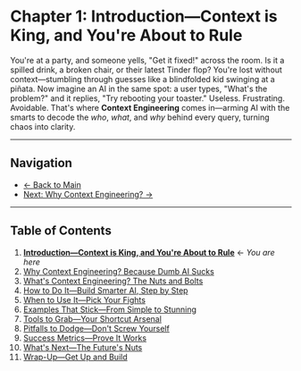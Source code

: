 # Chapter 1: Introduction—Context is King, and You're About to Rule

You're at a party, and someone yells, "Get it fixed!" across the room. Is it a spilled drink, a broken chair, or their latest Tinder flop? You're lost without context—stumbling through guesses like a blindfolded kid swinging at a piñata. Now imagine an AI in the same spot: a user types, "What's the problem?" and it replies, "Try rebooting your toaster." Useless. Frustrating. Avoidable. That's where **Context Engineering** comes in—arming AI with the smarts to decode the _who_, _what_, and _why_ behind every query, turning chaos into clarity.

---

## Navigation

- [← Back to Main](README.md)
- [Next: Why Context Engineering? →](02_why_context_engineering.md)

---

## Table of Contents

1. **[Introduction—Context is King, and You're About to Rule](01_introduction.md)** ← *You are here*
2. [Why Context Engineering? Because Dumb AI Sucks](02_why_context_engineering.md)
3. [What's Context Engineering? The Nuts and Bolts](03_what_is_context_engineering.md)
4. [How to Do It—Build Smarter AI, Step by Step](04_how_to_implement.md)
5. [When to Use It—Pick Your Fights](05_when_to_use.md)
6. [Examples That Stick—From Simple to Stunning](06_examples.md)
7. [Tools to Grab—Your Shortcut Arsenal](07_tools.md)
8. [Pitfalls to Dodge—Don't Screw Yourself](08_pitfalls.md)
9. [Success Metrics—Prove It Works](09_success_metrics.md)
10. [What's Next—The Future's Nuts](10_whats_next.md)
11. [Wrap-Up—Get Up and Build](11_wrap_up.md)
